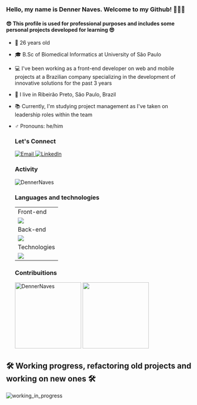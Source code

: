 ### Hello, my name is Denner Naves. Welcome to my Github! 🙋🏻‍♂️


  #### 😎 This profile is used for professional purposes and includes some personal projects developed for learning 😎
  - 🎂 26 years old
  - 🎓 B.Sc of Biomedical Informatics at University of São Paulo
  - 💻 I've been working as a front-end developer on web and mobile projects at a Brazilian company specializing in the development of innovative solutions for the past 3 years
  - 📌 I live in Ribeirão Preto, São Paulo, Brazil
  - 📚 Currently, I'm studying project management as I've taken on leadership roles within the team
  - ♂️ Pronouns: he/him

    ### Let's Connect
	<p align="left">
		<a href="mailto:denner.silva@alumni.usp.br" target="_blank" rel="noopener noreferrer">
			<img src="https://img.shields.io/badge/Gmail-D14836?style=for-the-badge&logo=gmail&logoColor=white" alt="Email">
		</a>
		<a href="https://www.linkedin.com/in/denner-augusto-naves-da-silva-6a8466200/" target="_blank" rel="noopener noreferrer">
			<img src="https://img.shields.io/badge/LinkedIn-0077B5?style=for-the-badge&logo=linkedin&logoColor=white" alt="LinkedIn">
		</a>
	</p>
    
    ### Activity
	<tr>
		<td colspan="4">
        		<img src="https://github-readme-activity-graph.vercel.app/graph?username=DennerNaves&bg_color=282A36&hide_border=true&point=false&line=79DAFA&radius=8&area=true&area_color=88c0d0&title_color=FF6E96&color=FF6E96" alt="DennerNaves" />
		</td>
    	</tr>

    ### Languages and technologies
	<table>
    		<tr>
   			<td>Front-end</td>
    		</tr>
      		<tr>
   			<td><img src = "https://skillicons.dev/icons?i=js,react,ts,nextjs,vite,vue,html,css,redux,bootstrap,sass,tailwind,less,styledcomponents,express" ></td>
    		</tr>
    		<tr>
			<td>Back-end</td>	
		</tr>
		<tr>
			<td><img src = "https://skillicons.dev/icons?i=nodejs,php,prisma,r,firebase,aws" ></td>
  		</tr>
   		<tr>
			<td>Technologies</td>	
		</tr>
   		<tr>
			<td><img src = "https://skillicons.dev/icons?i=azure,androidstudio,figma,postman,npm,yarn,notion,vercel,githubactions"></td>
  		</tr>
	</table>	
    	
    ### Contribuitions
	<div align="left">
		<tr>
			<td colspan="4" rowspan="2">
				<img height="180em" src="https://github-readme-streak-stats.herokuapp.com/?user=DennerNaves&theme=dracula&hide_border=true&line_height=30" alt="DennerNaves" />
			</td>
			<td colspan="8" rowspan="2">
				<img height="180em" src="https://github-readme-stats-denner-naves-projects.vercel.app/api/?username=DennerNaves&hide_border=true&include_all_commits=true&count_private=true&show_icons=true&line_height=30&theme=dracula" />
			</td>
   		</tr>
 		<!--<tr>
			<td colspan="4" rowspan="2">
				<img height="180em" src="https://github-readme-stats-denner-naves-projects.vercel.app/api/top-langs?username=DennerNaves&show_icons=true&locale=en&layout=compact&theme=dracula&hide_border=true&line_height=30" alt="DennerNaves" />
			</td>
		</tr>-->
	</div>

  ## 🛠 Working progress, refactoring old projects and working on new ones 🛠
  <img align="center" alt="working_in_progress" src="https://media.giphy.com/media/v1.Y2lkPTc5MGI3NjExMmFmNnVzZWJkamxvOWhyM3ZmNWtoNnBtdGZoOHY2YmJ2enc1MDVpYiZlcD12MV9pbnRlcm5hbF9naWZfYnlfaWQmY3Q9Zw/KEGBI6ckrTSYRVHouI/giphy.gif" />




